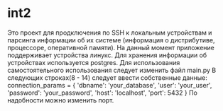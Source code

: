 # int2
Это проект для продключения по SSH к локальным устройствам и парсинга информации об их системе (информация о дистрибутиве, процессоре, оперативной памяти).
На данный момент приложение поддерживает устройства линукс. Для хранения информации об устройствах используется postgres.
Для использования самостоятельного использования следует изменить файл main.py
В следующих строках(8 - 14) следует ввести собственные данные:
connection_params = {
    'dbname': 'your_database',
    'user': 'your_user',
    'password': 'your_password',
    'host': 'localhost',
    'port': 5432
}
По надобности можно изменить порт.
